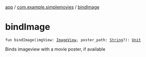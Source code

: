 [app](../index.md) / [com.example.simplemovies](index.md) / [bindImage](./bind-image.md)

# bindImage

`fun bindImage(imgView: `[`ImageView`](https://developer.android.com/reference/android/widget/ImageView.html)`, poster_path: `[`String`](https://kotlinlang.org/api/latest/jvm/stdlib/kotlin/-string/index.html)`?): `[`Unit`](https://kotlinlang.org/api/latest/jvm/stdlib/kotlin/-unit/index.html)

Binds imageview with a movie poster, if available

